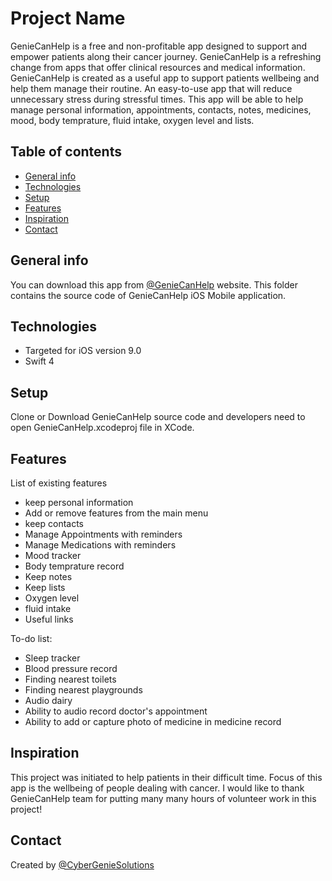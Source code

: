 # Project Name
GenieCanHelp is a free and non-profitable app designed to support and empower patients along their cancer journey. GenieCanHelp is a refreshing change from apps that offer clinical resources and medical information. GenieCanHelp is created as a useful app to support patients wellbeing and help them manage their routine. An easy-to-use app that will reduce unnecessary stress during stressful times. This app will be able to help manage personal information, appointments, contacts, notes, medicines, mood, body temprature, fluid intake, oxygen level and lists. 

## Table of contents
* [General info](#general-info)
* [Technologies](#technologies)
* [Setup](#setup)
* [Features](#features)
* [Inspiration](#inspiration)
* [Contact](#contact)

## General info
You can download this app from [@GenieCanHelp](http://geniecanhelpapp.com/) website. 
This folder contains the source code of GenieCanHelp iOS Mobile application.

## Technologies
* Targeted for iOS version 9.0 
* Swift 4

## Setup
Clone or Download GenieCanHelp source code and developers need to open GenieCanHelp.xcodeproj file in XCode.

## Features
List of existing features
* keep personal information
* Add or remove features from the main menu
* keep contacts
* Manage Appointments with reminders
* Manage Medications with reminders
* Mood tracker
* Body temprature record
* Keep notes
* Keep lists
* Oxygen level
* fluid intake
* Useful links

To-do list:
* Sleep tracker
* Blood pressure record
* Finding nearest toilets
* Finding nearest playgrounds
* Audio dairy
* Ability to audio record doctor's appointment
* Ability to add or capture photo of medicine in medicine record

## Inspiration
This project was initiated to help patients in their difficult time. Focus of this app is the wellbeing of people dealing with cancer. I would like to thank GenieCanHelp team for putting many many hours of volunteer work in this project! 

## Contact
Created by [@CyberGenieSolutions](http://www.cybergeniesolutions.com/)
